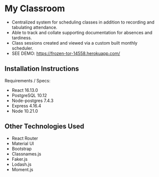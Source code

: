 # My Classroom

- Centralized system for scheduling classes in addition to recording and tabulating attendance.
- Able to track and collate supporting documentation for absences and tardiness.
- Class sessions created and viewed via a custom built monthly scheduler. 
- SEE DEMO: https://frozen-tor-14558.herokuapp.com/ 


## Installation Instructions

Requirements / Specs:

- React 16.13.0
- PostgreSQL 10.12
- Node-postgres 7.4.3
- Express 4.16.4
- Node 10.21.0


## Other Technologies Used

- React Router 
- Material UI
- Bootstrap
- Classnames.js
- Faker.js
- Lodash.js
- Moment.js
